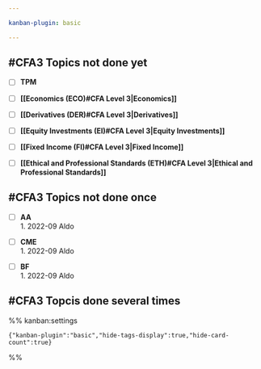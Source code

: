 ```yaml
---

kanban-plugin: basic

---
```


## #CFA3 Topics not done yet

- [ ] **TPM**
- [ ] **[[Economics (ECO)#CFA Level 3|Economics]]**
- [ ] **[[Derivatives (DER)#CFA Level 3|Derivatives]]**
- [ ] **[[Equity Investments (EI)#CFA Level 3|Equity Investments]]**
- [ ] **[[Fixed Income (FI)#CFA Level 3|Fixed Income]]**
- [ ] **[[Ethical and Professional Standards (ETH)#CFA Level 3|Ethical and Professional Standards]]**


## #CFA3 Topics not done once

- [ ] **AA**<br>1. 2022-09 Aldo
- [ ] **CME**<br>1. 2022-09 Aldo
- [ ] **BF**<br>1. 2022-09 Aldo


## #CFA3 Topcis done several times





%% kanban:settings
```
{"kanban-plugin":"basic","hide-tags-display":true,"hide-card-count":true}
```
%%